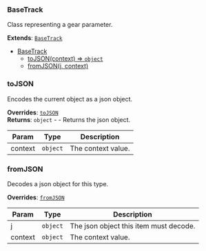 <a name="BaseTrack"></a>

### BaseTrack 
Class representing a gear parameter.


**Extends**: [<code>BaseTrack</code>](#BaseTrack)  

* [BaseTrack](#BaseTrack)
    * [toJSON(context) ⇒ <code>object</code>](#toJSON)
    * [fromJSON(j, context)](#fromJSON)

<a name="BaseTrack+toJSON"></a>

### toJSON
Encodes the current object as a json object.


**Overrides**: [<code>toJSON</code>](#BaseTrack+toJSON)  
**Returns**: <code>object</code> - - Returns the json object.  

| Param | Type | Description |
| --- | --- | --- |
| context | <code>object</code> | The context value. |

<a name="BaseTrack+fromJSON"></a>

### fromJSON
Decodes a json object for this type.


**Overrides**: [<code>fromJSON</code>](#BaseTrack+fromJSON)  

| Param | Type | Description |
| --- | --- | --- |
| j | <code>object</code> | The json object this item must decode. |
| context | <code>object</code> | The context value. |

